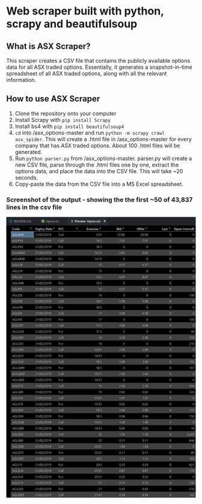 # Web scraper built with python, scrapy and beautifulsoup

## What is ASX Scraper?
This scraper creates a CSV file that contains the publicly available options data for all ASX traded options. Essentially, it generates a snapshot-in-time spreadsheet of all ASX traded options, along with all the relevant information.

## How to use ASX Scraper
1. Clone the repository onto your computer
2. Install Scrapy with `pip install Scrapy`
4. Install bs4 with `pip install beautifulsoup4`
5. `cd` into /asx_options-master and run `python -m scrapy crawl asx_spider`. This will create a .html file in /asx_options-master for every company that has ASX traded options. About 100 .html files will be generated.
6. Run `python parser.py` from /asx_options-master. parser.py will create a new CSV file, parse through the .html files one by one, extract the options data, and place the data into the CSV file. This will take ~20 seconds.
7. Copy-paste the data from the CSV file into a MS Excel spreadsheet.

### Screenshot of the output - showing the the first ~50 of 43,837 lines in the csv file
![First fifty lines of the CSV file](screenshot.png)